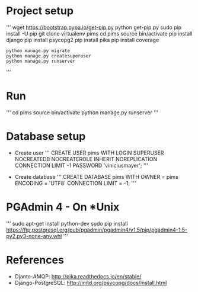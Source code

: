 # Project setup
'''
	wget https://bootstrap.pypa.io/get-pip.py
	python get-pip.py
	sudo pip install -U pip
	git clone <url>
	virtualenv pims
	cd pims
	source bin/activate
	pip install django
	pip install psycopg2
	pip install pika
	pip install coverage

	python manage.py migrate
	python manage.py createsuperuser
	python manage.py runserver

'''

# Run
'''
	cd pims
	source bin/activate
	python manage.py runserver
'''

# Database setup
* Create user
'''
CREATE USER pims WITH
	LOGIN
	SUPERUSER
	NOCREATEDB
	NOCREATEROLE
	INHERIT
	NOREPLICATION
	CONNECTION LIMIT -1
	PASSWORD 'viniciusmayer';
'''

* Create database
'''
CREATE DATABASE pims
    WITH 
    OWNER = pims
    ENCODING = 'UTF8'
    CONNECTION LIMIT = -1;
'''

# PGAdmin 4 - On *Unix
'''
	sudo apt-get install python-dev
	sudo pip install https://ftp.postgresql.org/pub/pgadmin/pgadmin4/v1.5/pip/pgadmin4-1.5-py2.py3-none-any.whl
'''

# References
* Djanto-AMQP: http://pika.readthedocs.io/en/stable/
* Django-PostgreSQL: http://initd.org/psycopg/docs/install.html